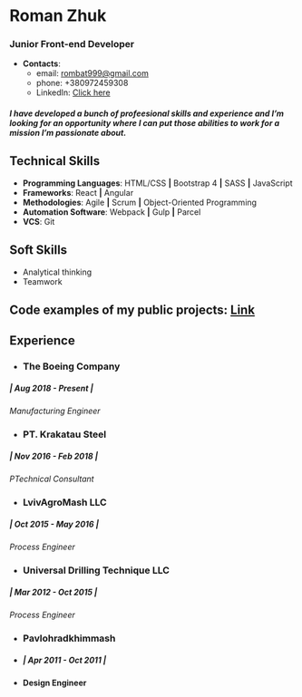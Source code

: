 # Roman Zhuk

### Junior Front-end Developer

- **Contacts**:
  - email: rombat999@gmail.com
  - phone: +380972459308
  - LinkedIn: [Click here](https://www.linkedin.com/in/roman-zhuk/)


##### I have developed a bunch of profeesional skills and experience and I’m looking for an opportunity where I can put those abilities to work for a mission I’m passionate about.


## Technical Skills
* **Programming Languages**: HTML/CSS **|** Bootstrap 4 **|** SASS **|** JavaScript
* **Frameworks**: React **|** Angular
* **Methodologies**: Agile **|** Scrum **|** Object-Oriented Programming
* **Automation Software**:   Webpack **|** Gulp **|** Parcel
* **VCS**: Git 

## Soft Skills
* Analytical thinking
* Teamwork

## Code examples of my public projects: [Link](https://github.com/ferdigo)

## Experience

* ### The Boeing Company
##### | Aug 2018 - Present |
*Manufacturing Engineer*

* ### PT. Krakatau Steel
##### | Nov 2016 - Feb 2018 |
*PTechnical Consultant*

* ### LvivAgroMash LLC
##### | Oct 2015 - May 2016 |
*Process Engineer*

* ### Universal Drilling Technique LLC
##### | Mar 2012 - Oct 2015 |
*Process Engineer*

* ### Pavlohradkhimmash 
- ##### | Apr 2011 - Oct 2011 |
- **Design Engineer**
